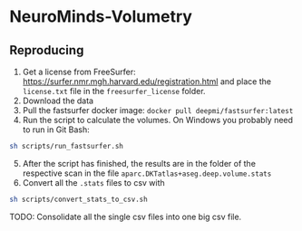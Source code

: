 # NeuroMinds-Volumetry

## Reproducing

1. Get a license from FreeSurfer: https://surfer.nmr.mgh.harvard.edu/registration.html and place the
`license.txt` file in the `freesurfer_license` folder.
2. Download the data
3. Pull the fastsurfer docker image: `docker pull deepmi/fastsurfer:latest`
4. Run the script to calculate the volumes. On Windows you probably need to run in Git Bash:

```bash
sh scripts/run_fastsurfer.sh
```

5. After the script has finished, the results are in the folder of the respective scan in the file `aparc.DKTatlas+aseg.deep.volume.stats`
6. Convert all the `.stats` files to csv with

```bash
sh scripts/convert_stats_to_csv.sh
```

TODO: Consolidate all the single csv files into one big csv file.